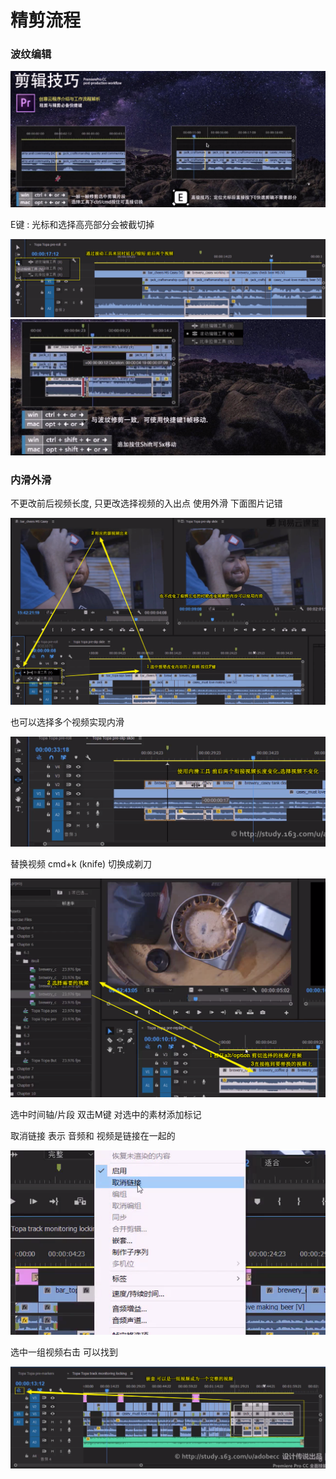 # 精剪流程

### 波纹编辑
<img src='img/09.png' />

E键 : 光标和选择高亮部分会被截切掉

<img src='img/10.png' />

<img src='img/11.png' />

### 内滑外滑

不更改前后视频长度, 只更改选择视频的入出点 使用外滑 下面图片记错

<img src='img/12.png' />

也可以选择多个视频实现内滑

<img src='img/13.png' />

替换视频  cmd+k (knife) 切换成剃刀

<img src='img/14.png' />

选中时间轴/片段 双击M键 对选中的素材添加标记

取消链接 表示 音频和 视频是链接在一起的

<img src='img/15.png' />

选中一组视频右击 可以找到

<img src='img/16.png' />
